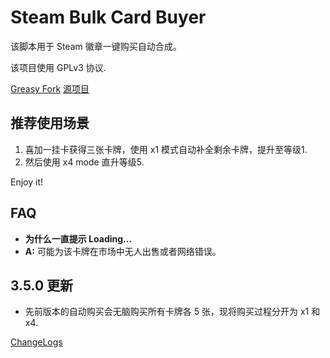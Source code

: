 # Steam Bulk Card Buyer

该脚本用于 Steam 徽章一键购买自动合成。

该项目使用 GPLv3 协议.

[Greasy Fork](https://greasyfork.org/zh-CN/scripts/463445-steam-trading-cards-bulk-buyer)
[源项目](https://github.com/panikajo/Steam-Bulk-Card-Buyer)

## 推荐使用场景

1. 喜加一挂卡获得三张卡牌，使用 x1 模式自动补全剩余卡牌，提升至等级1.
2. 然后使用 x4 mode 直升等级5.

Enjoy it!

## FAQ

- **为什么一直提示 Loading...**
- **A:** 可能为该卡牌在市场中无人出售或者网络错误。

## 3.5.0 更新
- 先前版本的自动购买会无脑购买所有卡牌各 5 张，现将购买过程分开为 x1 和 x4.

[ChangeLogs](https://github.com/Alan-yhq/Steam-Bulk-Card-Buyer/blob/master/changelog.txt)